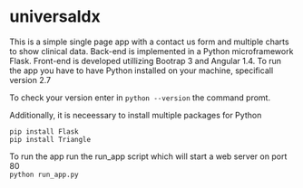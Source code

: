 # universaldx

This is a simple single page app with a contact us form and multiple charts to show clinical data.
Back-end is implemented in a Python microframework Flask. Front-end is developed utillizing Bootrap 3 and Angular 1.4.
To run the app you have to have Python installed on your machine, specificall version 2.7

To check your version enter in
<code>python --version</code>
the command promt.

Additionally, it is neceessary to install multiple packages for Python <br>

<code>pip install Flask </code> <br>
<code>pip install Triangle </code>

To run the app run the run_app script which will start a web server on port 80
<br> <code>python run_app.py </code>


